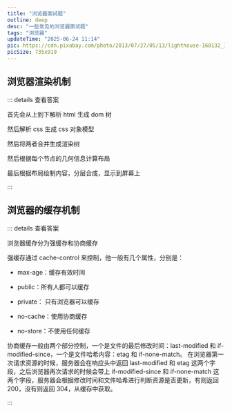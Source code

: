 ```yaml
---
title: "浏览器面试题"
outline: deep
desc: "一些常见的浏览器面试题"
tags: "浏览器"
updateTime: "2025-06-24 11:14"
pic: https://cdn.pixabay.com/photo/2013/07/27/05/13/lighthouse-168132_1280.jpg
picSize: 735x919
---
```


## 浏览器渲染机制

::: details 查看答案

首先会从上到下解析 html 生成 dom 树

然后解析 css 生成 css 对象模型

然后将两者合并生成渲染树

然后根据每个节点的几何信息计算布局

最后根据布局绘制内容，分层合成，显示到屏幕上

:::

## 浏览器的缓存机制

::: details 查看答案

浏览器缓存分为强缓存和协商缓存

强缓存通过 cache-control 来控制，他一般有几个属性，分别是：

- max-age：缓存有效时间

- public：所有人都可以缓存

- private： 只有浏览器可以缓存

- no-cache：使用协商缓存

- no-store：不使用任何缓存

协商缓存一般由两个部分控制，一个是文件的最后修改时间：last-modified 和 if-modified-since，一个是文件哈希内容：etag 和 if-none-match。
在浏览器第一次请求资源的时候，服务器会在响应头中返回 last-modified 和 etag 这两个字段，之后浏览器再次请求的时候会带上 if-modified-since 和 if-none-match 这两个字段，服务器会根据修改时间和文件哈希进行判断资源是否更新，有则返回 200，没有则返回 304，从缓存中获取。

:::
